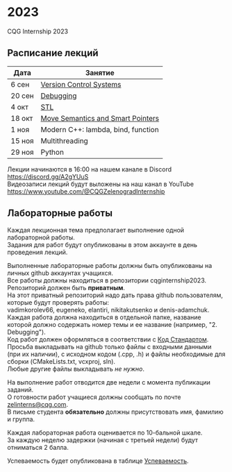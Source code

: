 # 2023
CQG Internship 2023

## Расписание лекций

 Дата  | Занятие
-------|--------
6  сен | [Version Control Systems](<1. Version Control Systems/VCS. Git. GitHub.pdf>)
20 сен | [Debugging](<2. Debugging/Debugging.pdf>)
4  окт | [STL](<3. STL/STL Summary (2023).pdf>)
18 окт | [Move Semantics and Smart Pointers](<4. Move Semantic and Smart Pointers/Move Semantic, Smart Pointers.pdf>) 
1  ноя | Modern C++: lambda, bind, function
15 ноя | Multithreading
29 ноя | Python

Лекции начинаются в 16:00 на нашем канале в Discord https://discord.gg/A2gYUuS  
Видеозаписи лекций будут выложены на наш канал в YouTube https://www.youtube.com/@CQGZelenogradInternship

## Лабораторные работы

Каждая лекционная тема предполагает выполнение одной лабораторной работы.  
Задания для работ будут опубликованы в этом аккаунте в день проведения лекций.

Выполненные лабораторные работы должны быть опубликованы на личных github аккаунтах учащихся.  
Все работы должны находиться в репозитории cqginternship2023.  
Репозиторий должен быть __приватным__.  
На этот приватный репозиторий надо дать права github пользователям, которые будут проверять работы:  
vadimkorolev66, eugeneko, elantiri, nikitakutsenko и denis-adamchuk.  
Каждая работа должна находиться в отдельной папке, название которой должно содержать номер темы и ее название (например, "2. Debugging").  
Код работ должен оформляться в соответствии с [Код Стандартом](<CppCodingStandard.md>).  
Просьба выкладывать на github только файлы с входными данными (при их наличии), с исходном кодом (.cpp, .h) и файлы необходимые для сборки (CMakeLists.txt, vcxproj, sln).  
Любые другие файлы выкладывать *не нужно*.

На выполнение работ отводится две недели с момента публикации заданий.  
О готовности работ учащиеся должны сообщать по почте zelinterns@cqg.com.  
В письме студента __обязательно__ должны присутствовать имя, фамилию и группа.

Каждая лабораторная работа оценивается по 10-бальной шкале.  
За каждую неделю задержки (начиная с третьей недели) будут отниматься 2 балла.

Успеваемость будет опубликована в таблице [Успеваемость](<Scores.md>).
